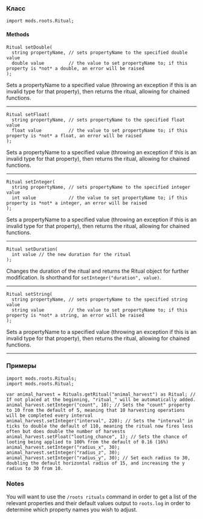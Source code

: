 ### Класс

```zenscript
import mods.roots.Ritual;
```

#### Methods

```zenscript
Ritual setDouble(
  string propertyName, // sets propertyName to the specified double value
  double value         // the value to set propertyName to; if this property is *not* a double, an error will be raised
);
```

Sets a propertyName to a specified value (throwing an exception if this is an invalid type for that property), then returns the ritual, allowing for chained functions.

* * *

```zenscript
Ritual setFloat(
  string propertyName, // sets propertyName to the specified float value
  float value          // the value to set propertyName to; if this property is *not* a float, an error will be raised
);
```

Sets a propertyName to a specified value (throwing an exception if this is an invalid type for that property), then returns the ritual, allowing for chained functions.

* * *

```zenscript
Ritual setInteger(
  string propertyName, // sets propertyName to the specified integer value
  int value            // the value to set propertyName to; if this property is *not* a integer, an error will be raised
);
```

Sets a propertyName to a specified value (throwing an exception if this is an invalid type for that property), then returns the ritual, allowing for chained functions.

* * *

```zenscript
Ritual setDuration(
  int value // the new duration for the ritual
);
```

Changes the duration of the ritual and returns the Ritual object for further modification. Is shorthand for `setInteger("duration", value)`.

* * *

```zenscript
Ritual setString(
  string propertyName, // sets propertyName to the specified string value
  string value         // the value to set propertyName to; if this property is *not* a string, an error will be raised
);
```

Sets a propertyName to a specified value (throwing an exception if this is an invalid type for that property), then returns the ritual, allowing for chained functions.

* * *

### Примеры

```zenscript
import mods.roots.Rituals;
import mods.roots.Ritual;

var animal_harvest = Rituals.getRitual("animal_harvest") as Ritual; // If not placed at the beginning, "ritual_" will be automatically added.
animal_harvest.setInteger("count", 10); // Sets the "count" property to 10 from the default of 5, meaning that 10 harvesting operations will be completed every interval
animal_harvest.setInteger("interval", 220); // Sets the "interval" in ticks to double the default of 110, meaning the ritual now fires less often but does double the number of harvests
animal_harvest.setFloat("looting_chance", 1); // Sets the chance of looting being applied to 100% from the default of 0.16 (16%)
animal_harvest.setInteger("radius_x", 30);
animal_harvest.setInteger("radius_z", 30);
animal_harvest.setInteger("radius_y", 30); // Set each radius to 30, doubling the default horizontal radius of 15, and increasing the y radius to 30 from 10.
```

### Notes

You will want to use the `/roots rituals` command in order to get a list of the relevant properties and their default values output to `roots.log` in order to determine which property names you wish to adjust.